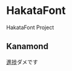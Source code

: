 # HakataFont
HakataFont Project

## Kanamond

[進捗](http://hakatashi.github.io/HakataFont/Kanamond/glyphtest.html)ダメです
